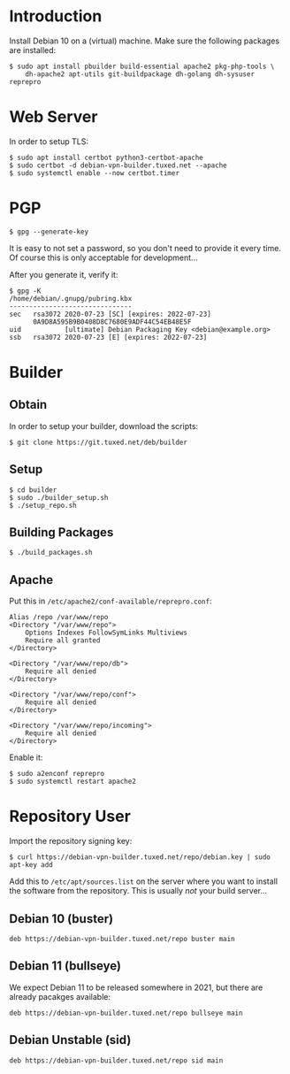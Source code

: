 # Introduction

Install Debian 10 on a (virtual) machine. Make sure the following packages
are installed:

    $ sudo apt install pbuilder build-essential apache2 pkg-php-tools \
        dh-apache2 apt-utils git-buildpackage dh-golang dh-sysuser reprepro

# Web Server

In order to setup TLS:

    $ sudo apt install certbot python3-certbot-apache
    $ sudo certbot -d debian-vpn-builder.tuxed.net --apache
    $ sudo systemctl enable --now certbot.timer

# PGP

    $ gpg --generate-key

It is easy to not set a password, so you don't need to provide it every time. 
Of course this is only acceptable for development...

After you generate it, verify it:

    $ gpg -K
    /home/debian/.gnupg/pubring.kbx
    -------------------------------
    sec   rsa3072 2020-07-23 [SC] [expires: 2022-07-23]
          0A9D8A595B9B0408D8C7680E9ADF44C54EB48E5F
    uid           [ultimate] Debian Packaging Key <debian@example.org>
    ssb   rsa3072 2020-07-23 [E] [expires: 2022-07-23]

# Builder

## Obtain

In order to setup your builder, download the scripts:

    $ git clone https://git.tuxed.net/deb/builder

## Setup

    $ cd builder
    $ sudo ./builder_setup.sh
    $ ./setup_repo.sh

## Building Packages

    $ ./build_packages.sh

## Apache 

Put this in `/etc/apache2/conf-available/reprepro.conf`:

	Alias /repo /var/www/repo
	<Directory "/var/www/repo">
		Options Indexes FollowSymLinks Multiviews
		Require all granted
	</Directory>

	<Directory "/var/www/repo/db">
		Require all denied
	</Directory>

	<Directory "/var/www/repo/conf">
		Require all denied
	</Directory>

	<Directory "/var/www/repo/incoming">
		Require all denied
	</Directory>

Enable it:

	$ sudo a2enconf reprepro
	$ sudo systemctl restart apache2

# Repository User

Import the repository signing key:

    $ curl https://debian-vpn-builder.tuxed.net/repo/debian.key | sudo apt-key add

Add this to `/etc/apt/sources.list` on the server where you want to install the
software from the repository. This is usually _not_ your build server...

## Debian 10 (buster)

    deb https://debian-vpn-builder.tuxed.net/repo buster main

## Debian 11 (bullseye) 

We expect Debian 11 to be released somewhere in 2021, but there are already 
pacakges available:

    deb https://debian-vpn-builder.tuxed.net/repo bullseye main

## Debian Unstable (sid)

    deb https://debian-vpn-builder.tuxed.net/repo sid main
